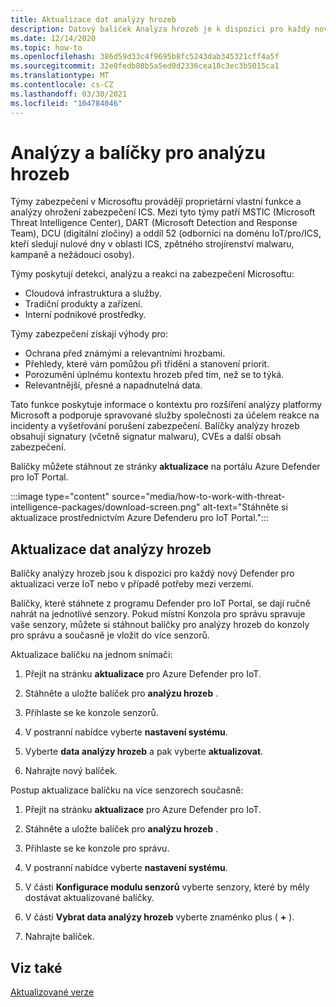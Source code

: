 ```yaml
---
title: Aktualizace dat analýzy hrozeb
description: Datový balíček Analýza hrozeb je k dispozici pro každý nový Defender pro verzi IoT nebo v případě potřeby mezi verzemi.
ms.date: 12/14/2020
ms.topic: how-to
ms.openlocfilehash: 386d59d33c4f9695b8fc5243dab345321cff4a5f
ms.sourcegitcommit: 32e0fedb80b5a5ed0d2336cea18c3ec3b5015ca1
ms.translationtype: MT
ms.contentlocale: cs-CZ
ms.lasthandoff: 03/30/2021
ms.locfileid: "104784046"
---
```

# <a name="threat-intelligence-research-and-packages"></a>Analýzy a balíčky pro analýzu hrozeb

Týmy zabezpečení v Microsoftu provádějí proprietární vlastní funkce a analýzy ohrožení zabezpečení ICS. Mezi tyto týmy patří MSTIC (Microsoft Threat Intelligence Center), DART (Microsoft Detection and Response Team), DCU (digitální zločiny) a oddíl 52 (odborníci na doménu IoT/pro/ICS, kteří sledují nulové dny v oblasti ICS, zpětného strojírenství malwaru, kampaně a nežádoucí osoby).

Týmy poskytují detekci, analýzu a reakci na zabezpečení Microsoftu:

- Cloudová infrastruktura a služby.
- Tradiční produkty a zařízení.
- Interní podnikové prostředky.

Týmy zabezpečení získají výhody pro:

- Ochrana před známými a relevantními hrozbami.
- Přehledy, které vám pomůžou při třídění a stanovení priorit.
- Porozumění úplnému kontextu hrozeb před tím, než se to týká.
- Relevantnější, přesné a napadnutelná data.

Tato funkce poskytuje informace o kontextu pro rozšíření analýzy platformy Microsoft a podporuje spravované služby společnosti za účelem reakce na incidenty a vyšetřování porušení zabezpečení. Balíčky analýzy hrozeb obsahují signatury (včetně signatur malwaru), CVEs a další obsah zabezpečení.

Balíčky můžete stáhnout ze stránky **aktualizace** na portálu Azure Defender pro IoT Portal.

:::image type="content" source="media/how-to-work-with-threat-intelligence-packages/download-screen.png" alt-text="Stáhněte si aktualizace prostřednictvím Azure Defenderu pro IoT Portal.":::

## <a name="update-threat-intelligence-data"></a>Aktualizace dat analýzy hrozeb

Balíčky analýzy hrozeb jsou k dispozici pro každý nový Defender pro aktualizaci verze IoT nebo v případě potřeby mezi verzemi.

Balíčky, které stáhnete z programu Defender pro IoT Portal, se dají ručně nahrát na jednotlivé senzory. Pokud místní Konzola pro správu spravuje vaše senzory, můžete si stáhnout balíčky pro analýzy hrozeb do konzoly pro správu a současně je vložit do více senzorů.

Aktualizace balíčku na jednom snímači:

1. Přejít na stránku **aktualizace** pro Azure Defender pro IoT.

2. Stáhněte a uložte balíček pro **analýzu hrozeb** .

3. Přihlaste se ke konzole senzorů.

4. V postranní nabídce vyberte **nastavení systému**.

5. Vyberte **data analýzy hrozeb** a pak vyberte **aktualizovat**.

6. Nahrajte nový balíček.

Postup aktualizace balíčku na více senzorech současně:

1. Přejít na stránku **aktualizace** pro Azure Defender pro IoT.

2. Stáhněte a uložte balíček pro **analýzu hrozeb** .

3. Přihlaste se ke konzole pro správu.

4. V postranní nabídce vyberte **nastavení systému**.

5. V části **Konfigurace modulu senzorů** vyberte senzory, které by měly dostávat aktualizované balíčky.  

6. V části **Vybrat data analýzy hrozeb** vyberte znaménko plus ( **+** ).

7. Nahrajte balíček.

## <a name="see-also"></a>Viz také

[Aktualizované verze](how-to-manage-sensors-from-the-on-premises-management-console.md#update-versions)
